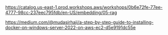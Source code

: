 https://catalog.us-east-1.prod.workshops.aws/workshops/0b6e72fe-77ee-4777-98cc-237eec795fdb/en-US/embedding/05-rag

https://medium.com/@mudasirhaji/a-step-by-step-guide-to-installing-docker-on-windows-server-2022-on-aws-ec2-d5e9191dc55e

